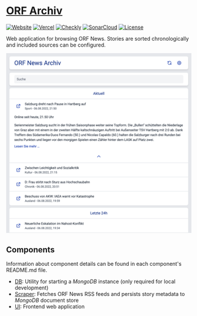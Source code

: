 # [ORF Archiv](https://orfarchiv.news/)

[![Website](https://img.shields.io/website?down_color=red&down_message=offline&up_color=brightgreen&up_message=online&url=https%3A%2F%2Forfarchiv.news)](https://orfarchiv.news)
[![Vercel](https://vercelbadge.vercel.app/api/Robin-w151/orfarchiv)](https://vercel.com)
[![Checkly](https://api.checklyhq.com/v1/badges/checks/73f3605f-2955-4560-bee9-36116ce4b3b9?style=flat&theme=default)](https://www.checklyhq.com/)
[![SonarCloud](https://sonarcloud.io/api/project_badges/measure?project=Robin-w151_orfarchiv&metric=alert_status)](https://sonarcloud.io/summary/new_code?id=Robin-w151_orfarchiv)
[![License](https://img.shields.io/github/license/Robin-w151/orfarchiv?color=blue)](https://github.com/Robin-w151/orfarchiv/blob/main/LICENSE)

Web application for browsing ORF News. Stories are sorted chronologically and included sources can be configured.

![Example](screenshot.png)

## Components

Information about component details can be found in each component's README.md file.

* [DB](db/README.md): Utility for starting a *MongoDB* instance (only required for local development)
* [Scraper](scraper/README.md): Fetches ORF News RSS feeds and persists story metadata to *MongoDB* document store
* [UI](ui/README.md): Frontend web application
